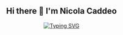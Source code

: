 <h2 align="center"> Hi there 👋 I'm Nicola Caddeo </h2>

<div align="center">
<a href="https://git.io/typing-svg"><img src="https://readme-typing-svg.demolab.com?font=Fira+Code&pause=1000&color=AC1D91&center=true&width=435&lines=NicolaCaddeoDev;Jr.+Full+Stack+Web+Developer" alt="Typing SVG" 
/>
</a>
</div>



















<!--
**nicolacaddeo/nicolacaddeo** is a ✨ _special_ ✨ repository because its `README.md` (this file) appears on your GitHub profile.

Here are some ideas to get you started:

- 🔭 I’m currently working on ...
- 🌱 I’m currently learning ...
- 👯 I’m looking to collaborate on ...
- 🤔 I’m looking for help with ...
- 💬 Ask me about ...
- 📫 How to reach me: ...
- 😄 Pronouns: ...
- ⚡ Fun fact: ...
-->
